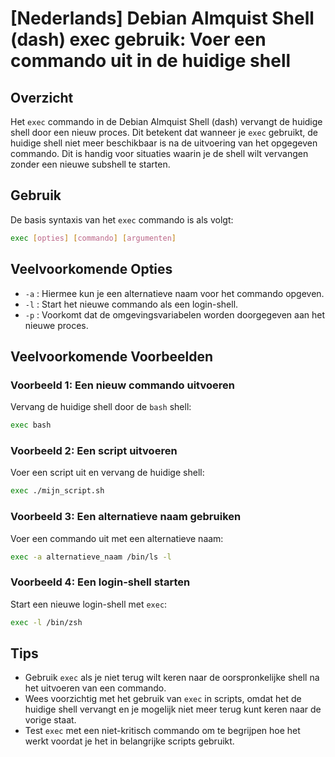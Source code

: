 # [Nederlands] Debian Almquist Shell (dash) exec gebruik: Voer een commando uit in de huidige shell

## Overzicht
Het `exec` commando in de Debian Almquist Shell (dash) vervangt de huidige shell door een nieuw proces. Dit betekent dat wanneer je `exec` gebruikt, de huidige shell niet meer beschikbaar is na de uitvoering van het opgegeven commando. Dit is handig voor situaties waarin je de shell wilt vervangen zonder een nieuwe subshell te starten.

## Gebruik
De basis syntaxis van het `exec` commando is als volgt:

```sh
exec [opties] [commando] [argumenten]
```

## Veelvoorkomende Opties
- `-a` : Hiermee kun je een alternatieve naam voor het commando opgeven.
- `-l` : Start het nieuwe commando als een login-shell.
- `-p` : Voorkomt dat de omgevingsvariabelen worden doorgegeven aan het nieuwe proces.

## Veelvoorkomende Voorbeelden

### Voorbeeld 1: Een nieuw commando uitvoeren
Vervang de huidige shell door de `bash` shell:

```sh
exec bash
```

### Voorbeeld 2: Een script uitvoeren
Voer een script uit en vervang de huidige shell:

```sh
exec ./mijn_script.sh
```

### Voorbeeld 3: Een alternatieve naam gebruiken
Voer een commando uit met een alternatieve naam:

```sh
exec -a alternatieve_naam /bin/ls -l
```

### Voorbeeld 4: Een login-shell starten
Start een nieuwe login-shell met `exec`:

```sh
exec -l /bin/zsh
```

## Tips
- Gebruik `exec` als je niet terug wilt keren naar de oorspronkelijke shell na het uitvoeren van een commando.
- Wees voorzichtig met het gebruik van `exec` in scripts, omdat het de huidige shell vervangt en je mogelijk niet meer terug kunt keren naar de vorige staat.
- Test `exec` met een niet-kritisch commando om te begrijpen hoe het werkt voordat je het in belangrijke scripts gebruikt.